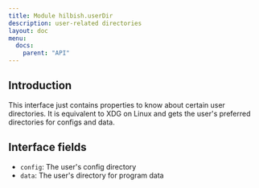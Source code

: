 ```yaml
---
title: Module hilbish.userDir
description: user-related directories
layout: doc
menu:
  docs:
    parent: "API"
---
```


## Introduction
This interface just contains properties to know about certain user directories.
It is equivalent to XDG on Linux and gets the user's preferred directories
for configs and data.

## Interface fields
- `config`: The user's config directory
- `data`: The user's directory for program data

